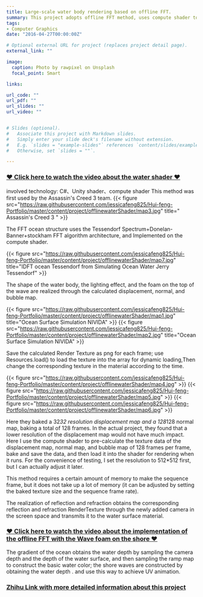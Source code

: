 ```yaml
---
title: Large-scale water body rendering based on offline FFT.
summary: This project adopts offline FFT method, uses compute shader to calculate FFT waveform, and pre-computes and renders a series of displacement,Normal, bubble map, load resources dynamically at runtime. For water coloring, the unity shader under the default pipeline is used to realize the water effect of gradation, refraction, reflection, wave tip foam and shore waves.
tags:
- Computer Graphics
date: "2016-04-27T00:00:00Z"

# Optional external URL for project (replaces project detail page).
external_link: ""

image:
  caption: Photo by rawpixel on Unsplash
  focal_point: Smart

links:

url_code: ""
url_pdf: ""
url_slides: ""
url_video: ""


# Slides (optional).
#   Associate this project with Markdown slides.
#   Simply enter your slide deck's filename without extension.
#   E.g. `slides = "example-slides"` references `content/slides/example-slides.md`.
#   Otherwise, set `slides = ""`.

---
```


### [❤️ Click here to watch the video about the water shader ❤️](https://v.youku.com/v_show/id_XNTEzNTA5MjgxMg==.html)
involved technology: C#、Unity shader、compute shader
This method was first used by the Assassin's Creed 3 team.
{{< figure src="https://raw.githubusercontent.com/jessicafeng825/Hui-feng-Portfolio/master/content/project/offlinewaterShader/map3.jpg" title=" Assassin's Creed 3 " >}}

The FFT ocean structure uses the Tessendorf Spectrum+Donelan-Banner+stockham FFT algorithm architecture, and Implemented on the compute shader. 

{{< figure src="https://raw.githubusercontent.com/jessicafeng825/Hui-feng-Portfolio/master/content/project/offlinewaterShader/map7.jpg" title="IDFT ocean Tessendorf from Simulating Ocean Water Jerry Tessendorf" >}}

The shape of the water body, the lighting effect, and the foam on the top of the wave are realized through the calculated displacement, normal, and bubble map.

{{< figure src="https://raw.githubusercontent.com/jessicafeng825/Hui-feng-Portfolio/master/content/project/offlinewaterShader/map1.jpg" title="Ocean Surface Simulation NIVIDA" >}}
{{< figure src="https://raw.githubusercontent.com/jessicafeng825/Hui-feng-Portfolio/master/content/project/offlinewaterShader/map2.jpg" title="Ocean Surface Simulation NIVIDA" >}}

Save the calculated Render Texture as png for each frame; use Resources.load() to load the texture into the array for dynamic loading,Then change the corresponding texture in the material according to the time.


{{< figure src="https://raw.githubusercontent.com/jessicafeng825/Hui-feng-Portfolio/master/content/project/offlinewaterShader/map4.jpg" >}}
{{< figure src="https://raw.githubusercontent.com/jessicafeng825/Hui-feng-Portfolio/master/content/project/offlinewaterShader/map5.jpg"  >}}
{{< figure src="https://raw.githubusercontent.com/jessicafeng825/Hui-feng-Portfolio/master/content/project/offlinewaterShader/map6.jpg"  >}}

Here they baked a 32*32 resolution displacement map and a 128*128 normal map, baking a total of 128 frames. In the actual project, they found that a lower resolution of the displacement map would not have much impact. Here I use the compute shader to pre-calculate the texture data of the displacement map, normal map, and bubble map of 128 frames per frame, bake and save the data, and then load it into the shader for rendering when it runs. For the convenience of testing, I set the resolution to 512*512 first, but I can actually adjust it later.

This method requires a certain amount of memory to make the sequence frame, but it does not take up a lot of memory (it can be adjusted by setting the baked texture size and the sequence frame rate).

The realization of reflection and refraction obtains the corresponding reflection and refraction RenderTexture through the newly added camera in the screen space and transmits it to the water surface material.

### [❤️ Click here to watch the video about the implementation of the offline FFT with the Wave foam on the shore ❤️](https://v.youku.com/v_show/id_XNTEzNTk5NDEwMA==.html?spm=a2hbt.13141534.1_2.d_2&scm=20140719.manual.114461.video_XNTEzNTk5NDEwMA==)

The gradient of the ocean obtains the water depth by sampling the camera depth and the depth of the water surface, and then sampling the ramp map to construct the basic water color; the shore waves are constructed by obtaining the water depth . and use this way to achieve UV animation.


### [Zhihu Link with more detailed information about this project](https://zhuanlan.zhihu.com/p/351455975)

